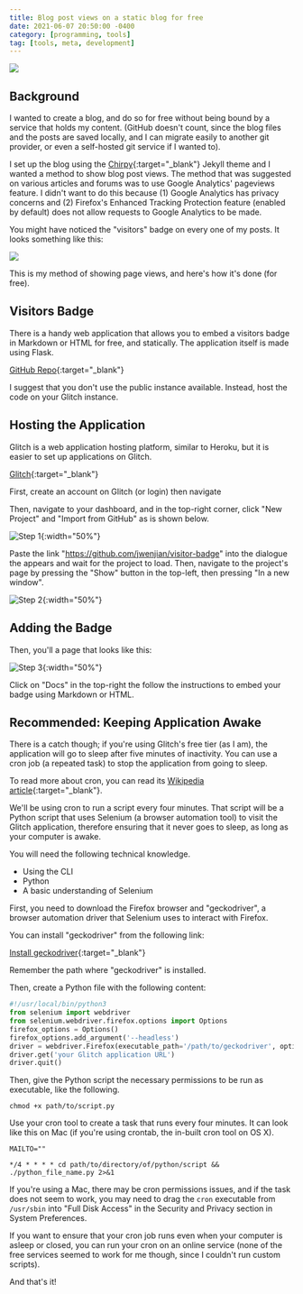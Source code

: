 ```yaml
---
title: Blog post views on a static blog for free
date: 2021-06-07 20:50:00 -0400
category: [programming, tools]
tag: [tools, meta, development]
---
```


<a href="#"><img src="https://antique-fringe-fennel.glitch.me/badge?page_id=a2021-06-07-blog-views-badge.md"></a>

## Background

I wanted to create a blog, and do so for free without being bound by a service that holds my content. (GitHub doesn't count, since the blog files and the posts are saved locally, and I can migrate easily to another git provider, or even a self-hosted git service if I wanted to).

I set up the blog using the [Chirpy](https://github.com/cotes2020/jekyll-theme-chirpy){:target="_blank"} Jekyll theme and I wanted a method to show blog post views. The method that was suggested on various articles and forums was to use Google Analytics' pageviews feature. I didn't want to do this because (1) Google Analytics has privacy concerns and (2) Firefox's Enhanced Tracking Protection feature (enabled by default) does not allow requests to Google Analytics to be made.

You might have noticed the "visitors" badge on every one of my posts. It looks something like this:

![](https://res.cloudinary.com/dnwczwamg/image/upload/vishnu-blog/posts/2021-06-07-blog-views-badge/badge_iay6su.svg)

This is my method of showing page views, and here's how it's done (for free).

## Visitors Badge

There is a handy web application that allows you to embed a visitors badge in Markdown or HTML for free, and statically. The application itself is made using Flask.

[GitHub Repo](https://github.com/jwenjian/visitor-badge){:target="_blank"}

I suggest that you don't use the public instance available. Instead, host the code on your Glitch instance.

## Hosting the Application

Glitch is a web application hosting platform, similar to Heroku, but it is easier to set up applications on Glitch.

[Glitch](https://glitch.me){:target="_blank"}

First, create an account on Glitch (or login) then navigate 

Then, navigate to your dashboard, and in the top-right corner, click "New Project" and "Import from GitHub" as is shown below.

![Step 1](https://res.cloudinary.com/dnwczwamg/image/upload/vishnu-blog/posts/2021-06-07-blog-views-badge/Screen_Shot_2021-06-08_at_7.12.34_PM_kxq7y2.png){:width="50%"}

Paste the link "https://github.com/jwenjian/visitor-badge" into the dialogue the appears and wait for the project to load. Then, navigate to the project's page by pressing the "Show" button in the top-left, then pressing "In a new window".

![Step 2](https://res.cloudinary.com/dnwczwamg/image/upload/vishnu-blog/posts/2021-06-07-blog-views-badge/Screen_Shot_2021-06-08_at_7.17.53_PM_uvbqmw.png){:width="50%"}

## Adding the Badge

Then, you'll a page that looks like this:

![Step 3](https://res.cloudinary.com/dnwczwamg/image/upload/vishnu-blog/posts/2021-06-07-blog-views-badge/Screen_Shot_2021-06-08_at_7.21.19_PM_eqspee.png){:width="50%"}

Click on "Docs" in the top-right the follow the instructions to embed your badge using Markdown or HTML.

## Recommended: Keeping Application Awake

There is a catch though; if you're using Glitch's free tier (as I am), the application will go to sleep after five minutes of inactivity. You can use a cron job (a repeated task) to stop the application from going to sleep.

To read more about cron, you can read its [Wikipedia article](https://en.wikipedia.org/wiki/Cron){:target="_blank"}.

We'll be using cron to run a script every four minutes. That script will be a Python script that uses Selenium (a browser automation tool) to visit the Glitch application, therefore ensuring that it never goes to sleep, as long as your computer is awake.

You will need the following technical knowledge.
- Using the CLI
- Python
- A basic understanding of Selenium

First, you need to download the Firefox browser and "geckodriver", a browser automation driver that Selenium uses to interact with Firefox. 

You can install "geckodriver" from the following link:

[Install geckodriver](https://github.com/mozilla/geckodriver/releases){:target="_blank"}

Remember the path where "geckodriver" is installed.

Then, create a Python file with the following content:

```python
#!/usr/local/bin/python3
from selenium import webdriver 
from selenium.webdriver.firefox.options import Options
firefox_options = Options()
firefox_options.add_argument('--headless')
driver = webdriver.Firefox(executable_path='/path/to/geckodriver', options=firefox_options, service_log_path='/dev/null' if on Linux/Mac or 'nul' if on windows)
driver.get('your Glitch application URL')
driver.quit()
```

Then, give the Python script the necessary permissions to be run as executable, like the following.

```shell
chmod +x path/to/script.py
```

Use your cron tool to create a task that runs every four minutes. It can look like this on Mac (if you're using crontab, the in-built cron tool on OS X).

```shell
MAILTO=""

*/4 * * * * cd path/to/directory/of/python/script && ./python_file_name.py 2>&1
```

If you're using a Mac, there may be cron permissions issues, and if the task does not seem to work, you may need to drag the `cron` executable from `/usr/sbin` into "Full Disk Access" in the Security and Privacy section in System Preferences.

If you want to ensure that your cron job runs even when your computer is asleep or closed, you can run your cron on an online service (none of the free services seemed to work for me though, since I couldn't run custom scripts).

And that's it!
